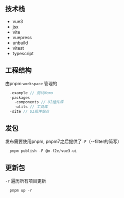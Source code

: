 ## 技术栈
  - vue3
  - jsx
  - vite
  - vuepress
  - unbuild
  - vitest
  - typescript

## 工程结构
由pnpm `workspace` 管理的
```js
  -example // 测试demo
  -packages
    -components // UI组件库
    -utils // 工具库
  -site // UI组件站点
```

## 发包
发布需要使用pnpm, pnpm7之后提供了`-F`（--filter的简写）
```js
  pnpm publish -F @m-f2e/vue3-ui
```

## 更新包
`-r` 遍历所有项目更新
```js
  pnpm up -r 
```